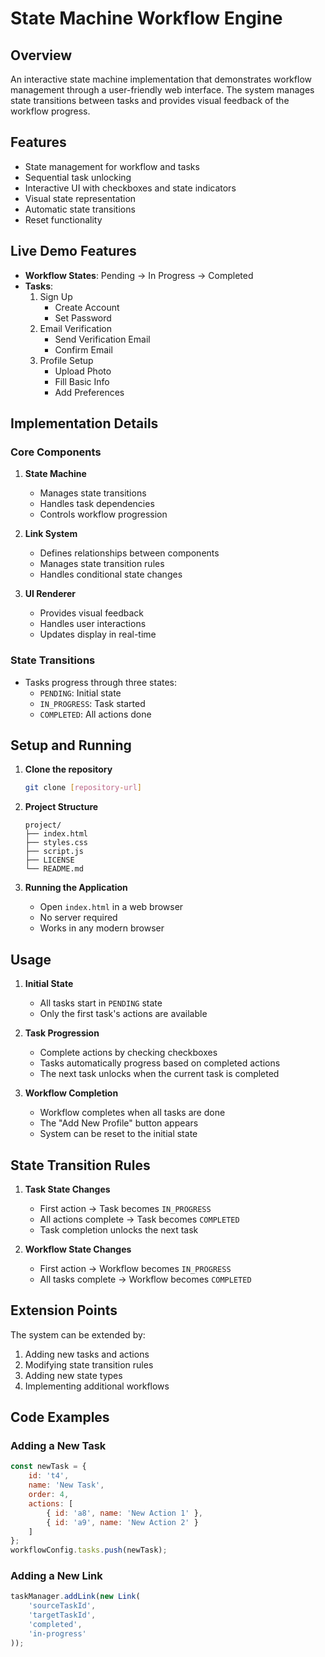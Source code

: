 # State Machine Workflow Engine

## Overview
An interactive state machine implementation that demonstrates workflow management through a user-friendly web interface. The system manages state transitions between tasks and provides visual feedback of the workflow progress.

## Features
- State management for workflow and tasks
- Sequential task unlocking
- Interactive UI with checkboxes and state indicators
- Visual state representation
- Automatic state transitions
- Reset functionality

## Live Demo Features
- **Workflow States**: Pending → In Progress → Completed
- **Tasks**:
  1. Sign Up
     - Create Account
     - Set Password
  2. Email Verification
     - Send Verification Email
     - Confirm Email
  3. Profile Setup
     - Upload Photo
     - Fill Basic Info
     - Add Preferences

## Implementation Details

### Core Components
1. **State Machine**
   - Manages state transitions
   - Handles task dependencies
   - Controls workflow progression

2. **Link System**
   - Defines relationships between components
   - Manages state transition rules
   - Handles conditional state changes

3. **UI Renderer**
   - Provides visual feedback
   - Handles user interactions
   - Updates display in real-time

### State Transitions
- Tasks progress through three states:
  - `PENDING`: Initial state
  - `IN_PROGRESS`: Task started
  - `COMPLETED`: All actions done

## Setup and Running

1. **Clone the repository**
   ```bash
   git clone [repository-url]
   ```

2. **Project Structure**
   ```
   project/
   ├── index.html
   ├── styles.css
   ├── script.js
   ├── LICENSE
   └── README.md
   ```

3. **Running the Application**
   - Open `index.html` in a web browser
   - No server required
   - Works in any modern browser

## Usage

1. **Initial State**
   - All tasks start in `PENDING` state
   - Only the first task's actions are available

2. **Task Progression**
   - Complete actions by checking checkboxes
   - Tasks automatically progress based on completed actions
   - The next task unlocks when the current task is completed

3. **Workflow Completion**
   - Workflow completes when all tasks are done
   - The "Add New Profile" button appears
   - System can be reset to the initial state

## State Transition Rules

1. **Task State Changes**
   - First action → Task becomes `IN_PROGRESS`
   - All actions complete → Task becomes `COMPLETED`
   - Task completion unlocks the next task

2. **Workflow State Changes**
   - First action → Workflow becomes `IN_PROGRESS`
   - All tasks complete → Workflow becomes `COMPLETED`

## Extension Points

The system can be extended by:
1. Adding new tasks and actions
2. Modifying state transition rules
3. Adding new state types
4. Implementing additional workflows

## Code Examples

### Adding a New Task
```javascript
const newTask = {
    id: 't4',
    name: 'New Task',
    order: 4,
    actions: [
        { id: 'a8', name: 'New Action 1' },
        { id: 'a9', name: 'New Action 2' }
    ]
};
workflowConfig.tasks.push(newTask);
```

### Adding a New Link
```javascript
taskManager.addLink(new Link(
    'sourceTaskId',
    'targetTaskId',
    'completed',
    'in-progress'
));
```

